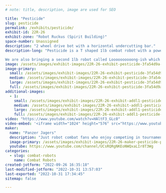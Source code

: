 ```yaml
---
# note: title, description, image are used for SEO

title: "Pesticide"
slug: pesticide
permalink: /exhibits/pesticide/
exhibit-id: 22R-26
exhibit-zone: "Robot Ruckus (Spirit Building)"
space-number: Unassigned
description: "2 wheel drive bot with a horizontal undercutting bar."
description-long: "Pesticide is a T shaped 1lb combat robot with a powerful horizontal spinning bar. Champion of Robot Ruckus 2021.

We are also bringing a second 1lb robot called Loooooooooong-ish which is ~13 inches long with a titanium wedge and that is inspired by the Battlebot Smeeeeeeee."
image: /assets/images/exhibit-images/22R-26-exhibit-pesticide-3fa54d9a-d231-49ab-95c7-0a0c3b8af5ec-1-large.jpg
image-primary: 
  small: /assets/images/exhibit-images/22R-26-exhibit-pesticide-3fa54d9a-d231-49ab-95c7-0a0c3b8af5ec-1-small.jpg
  medium: /assets/images/exhibit-images/22R-26-exhibit-pesticide-3fa54d9a-d231-49ab-95c7-0a0c3b8af5ec-1-medium.jpg
  large: /assets/images/exhibit-images/22R-26-exhibit-pesticide-3fa54d9a-d231-49ab-95c7-0a0c3b8af5ec-1-large.jpg
  full: /assets/images/exhibit-images/22R-26-exhibit-pesticide-3fa54d9a-d231-49ab-95c7-0a0c3b8af5ec-1-full.jpg
additional-images: 
  - 1:
    small: /assets/images/exhibit-images/22R-26-exhibit-addl1-pesticide-ant-v26-small.png
    medium: /assets/images/exhibit-images/22R-26-exhibit-addl1-pesticide-ant-v26-medium.png
    large: /assets/images/exhibit-images/22R-26-exhibit-addl1-pesticide-ant-v26-large.png
    full: /assets/images/exhibit-images/22R-26-exhibit-addl1-pesticide-ant-v26-full.png
video: "https://www.youtube.com/watch?v=HAltF3_GLc0"
video-embed: '<iframe width="1024" height="576" src="https://www.youtube.com/embed/HAltF3_GLc0?feature=oembed" frameborder="0" allow="accelerometer; autoplay; clipboard-write; encrypted-media; gyroscope; picture-in-picture" allowfullscreen title="Robot Ruckus 2021 (Pesticide)"></iframe>'
maker: 
  name: "Panzer Jagers"
  description: "Just robot combat fans who enjoy competing in tournaments"
  image-primary: /assets/images/exhibit-images/22R-26-maker-pesticide-panzer-jagers-medium.png
  youtube: https://www.youtube.com/channel/UCsRQRgNKEoNWQxaLIr8T3Wg
categories: 
  - slug: combat-robots
    name: Combat Robots
created-jotform: "2022-09-26 16:35:18"
last-modified-jotform: "2022-10-31 13:57:03"
last-exported: "2022-10-31 17:34:45"
sitemap: false

---
```

